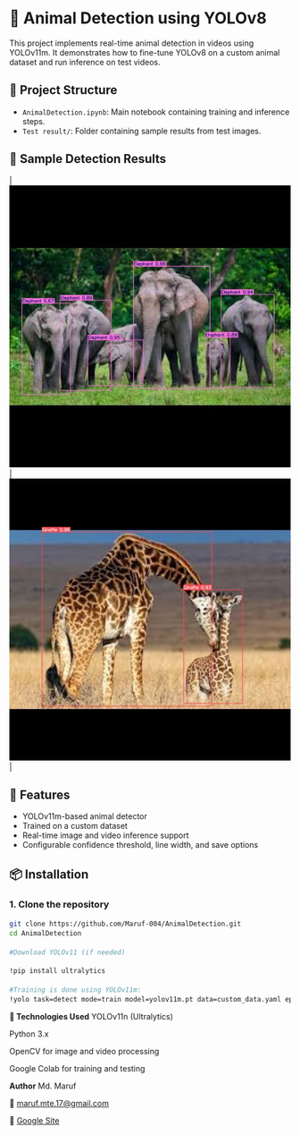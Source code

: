 # 🐾 Animal Detection using YOLOv8

This project implements real-time animal detection in videos using YOLOv11m. It demonstrates how to fine-tune YOLOv8 on a custom animal dataset and run inference on test videos.

## 📁 Project Structure

- `AnimalDetection.ipynb`: Main notebook containing training and inference steps.
- `Test result/`: Folder containing sample results from test images.
## 📸 Sample Detection Results

|![](Elephant.jpg) | ![](Giraffe.jpg) |


## 🚀 Features

- YOLOv11m-based animal detector
- Trained on a custom dataset
- Real-time image and video inference support
- Configurable confidence threshold, line width, and save options

## 📦 Installation

### 1. Clone the repository
```bash
git clone https://github.com/Maruf-004/AnimalDetection.git
cd AnimalDetection

#Download YOLOv11 (if needed)

!pip install ultralytics

#Training is done using YOLOv11m:
!yolo task=detect mode=train model=yolov11m.pt data=custom_data.yaml epochs=50 imgsz=640
```

**🔧 Technologies Used**
YOLOv11n (Ultralytics)

Python 3.x

OpenCV for image and video processing

Google Colab for training and testing

**Author**
Md. Maruf

📧 maruf.mte.17@gmail.com

🔗 [Google Site](https://sites.google.com/view/maruf004)
